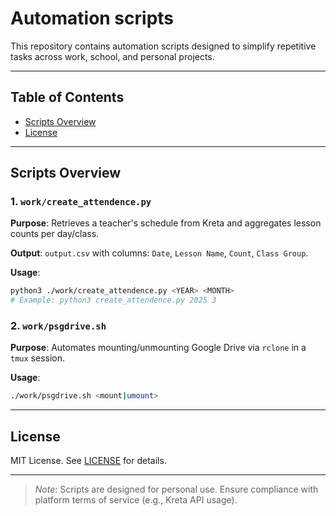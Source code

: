 # Automation scripts

This repository contains automation scripts designed to simplify repetitive
tasks across work, school, and personal projects.

---

## Table of Contents

- [Scripts Overview](#scripts-overview)
- [License](#license)

---

## Scripts Overview

### 1. `work/create_attendence.py`

**Purpose**: Retrieves a teacher's schedule from Kreta and aggregates lesson
counts per day/class.

**Output**: `output.csv` with columns: `Date`, `Lesson Name`, `Count`,
`Class Group`.

**Usage**:

```bash
python3 ./work/create_attendence.py <YEAR> <MONTH>
# Example: python3 create_attendence.py 2025 3
```

### 2. `work/psgdrive.sh`

**Purpose**: Automates mounting/unmounting Google Drive via `rclone` in a `tmux`
session.

**Usage**:

```bash
./work/psgdrive.sh <mount|umount>
```

---

## License
MIT License. See [LICENSE](LICENSE) for details.

---

> *Note*: Scripts are designed for personal use. Ensure compliance with platform
> terms of service (e.g., Kreta API usage).
